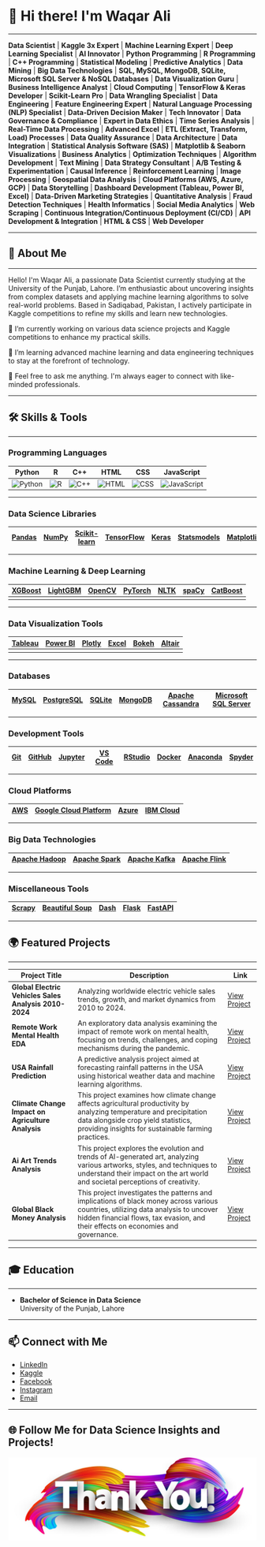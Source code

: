 # 👋 Hi there! I'm Waqar Ali

---
**Data Scientist** | **Kaggle 3x Expert** | **Machine Learning Expert** | **Deep Learning Specialist** | **AI Innovator** | **Python Programming** | **R Programming** | **C++ Programming** | **Statistical Modeling** | **Predictive Analytics** | **Data Mining** | **Big Data Technologies** | **SQL, MySQL, MongoDB, SQLite, Microsoft SQL Server & NoSQL Databases** | **Data Visualization Guru** | **Business Intelligence Analyst** | **Cloud Computing** | **TensorFlow & Keras Developer** | **Scikit-Learn Pro** | **Data Wrangling Specialist** | **Data Engineering** | **Feature Engineering Expert** | **Natural Language Processing (NLP) Specialist** | **Data-Driven Decision Maker** | **Tech Innovator** | **Data Governance & Compliance** | **Expert in Data Ethics** | **Time Series Analysis** | **Real-Time Data Processing** | **Advanced Excel** | **ETL (Extract, Transform, Load) Processes** | **Data Quality Assurance** | **Data Architecture** | **Data Integration** | **Statistical Analysis Software (SAS)** | **Matplotlib & Seaborn Visualizations** | **Business Analytics** | **Optimization Techniques** | **Algorithm Development** | **Text Mining** | **Data Strategy Consultant** | **A/B Testing & Experimentation** | **Causal Inference** | **Reinforcement Learning** | **Image Processing** | **Geospatial Data Analysis** | **Cloud Platforms (AWS, Azure, GCP)** | **Data Storytelling** | **Dashboard Development (Tableau, Power BI, Excel)** | **Data-Driven Marketing Strategies** | **Quantitative Analysis** | **Fraud Detection Techniques** | **Health Informatics** | **Social Media Analytics** | **Web Scraping** | **Continuous Integration/Continuous Deployment (CI/CD)** | **API Development & Integration** | **HTML & CSS** | **Web Developer** 

---

## 📜 About Me

---

Hello! I'm Waqar Ali, a passionate Data Scientist currently studying at the University of the Punjab, Lahore. I’m enthusiastic about uncovering insights from complex datasets and applying machine learning algorithms to solve real-world problems. Based in Sadiqabad, Pakistan, I actively participate in Kaggle competitions to refine my skills and learn new technologies.

🔭 I’m currently working on various data science projects and Kaggle competitions to enhance my practical skills.

🌱 I’m learning advanced machine learning and data engineering techniques to stay at the forefront of technology.

💬 Feel free to ask me anything. I'm always eager to connect with like-minded professionals.

---

## 🛠️ Skills & Tools

---

### Programming Languages

| **Python** | **R** | **C++** | **HTML** | **CSS** | **JavaScript** |
|------------|-------|---------|----------|---------|----------------|
| ![Python](https://img.icons8.com/color/48/000000/python.png) | ![R](https://img.icons8.com/color/48/000000/r.png) | ![C++](https://img.icons8.com/color/48/000000/c-plus-plus.png) | ![HTML](https://img.icons8.com/color/48/000000/html-5.png) | ![CSS](https://img.icons8.com/color/48/000000/css3.png) | ![JavaScript](https://img.icons8.com/color/48/000000/javascript.png) |

---

### Data Science Libraries

| **[Pandas](https://pandas.pydata.org/)** | **[NumPy](https://numpy.org/)** | **[Scikit-learn](https://scikit-learn.org/)** | **[TensorFlow](https://www.tensorflow.org/)** | **[Keras](https://keras.io/)** | **[Statsmodels](https://www.statsmodels.org/)** | **[Matplotlib](https://matplotlib.org/)** | **[Seaborn](https://seaborn.pydata.org/)** |
|-------------------------------------------|----------------------------------|------------------------------------------------|-----------------------------------------------|------------------------------|------------------------------------------------|------------------------------------------|--------------------------------------------|

---

### Machine Learning & Deep Learning

| **[XGBoost](https://xgboost.readthedocs.io/en/stable/)** | **[LightGBM](https://lightgbm.readthedocs.io/en/latest/)** | **[OpenCV](https://opencv.org/)** | **[PyTorch](https://pytorch.org/)** | **[NLTK](https://www.nltk.org/)** | **[spaCy](https://spacy.io/)** | **[CatBoost](https://catboost.ai/)** |
|---------------------------------------------------------|---------------------------------------------------------|----------------------------------|-------------------------------|-------------------------------|--------------------------------|-------------------------|
|                                                         |                                                         |                                  |                               |                               |                                |                         |

---

### Data Visualization Tools

| **[Tableau](https://www.tableau.com/)** | **[Power BI](https://powerbi.microsoft.com/)** | **[Plotly](https://plotly.com/)** | **[Excel](https://www.microsoft.com/en-us/microsoft-365/excel)** | **[Bokeh](https://bokeh.org/)** | **[Altair](https://altair-viz.github.io/)** |
|------------------------------------------|--------------------------------------------------|----------------------------------|--------------------------------------------------------------|--------------------------------|---------------------------------|
|                                          |                                                  |                                  |                                                              |                                |                                 |

---

### Databases

| **[MySQL](https://www.mysql.com/)** | **[PostgreSQL](https://www.postgresql.org/)** | **[SQLite](https://www.sqlite.org/)** | **[MongoDB](https://www.mongodb.com/)** | **[Apache Cassandra](https://cassandra.apache.org/)** | **[Microsoft SQL Server](https://www.microsoft.com/en-us/sql-server/sql-server-downloads)** |
|--------------------------------------|------------------------------------------------|-------------------------------------|---------------------------------------|-----------------------------------------------------|--------------------------------------------------|

---

### Development Tools

| **[Git](https://git-scm.com/)** | **[GitHub](https://github.com/)** | **[Jupyter](https://jupyter.org/)** | **[VS Code](https://code.visualstudio.com/)** | **[RStudio](https://www.rstudio.com/)** | **[Docker](https://www.docker.com/)** | **[Anaconda](https://www.anaconda.com/)** | **[Spyder](https://www.spyder-ide.org/)** |
|-----------------------------------|-----------------------------------|-------------------------------------|-----------------------------------------|-------------------------------------------|---------------------------------|-------------------------------------|----------------------------------|

---

### Cloud Platforms

| **[AWS](https://aws.amazon.com/)** | **[Google Cloud Platform](https://cloud.google.com/)** | **[Azure](https://azure.microsoft.com/)** | **[IBM Cloud](https://www.ibm.com/cloud)** |
|-------------------------------------|-------------------------------------------------------|----------------------------------------|---------------------------------------------|

---

### Big Data Technologies

| **[Apache Hadoop](https://hadoop.apache.org/)** | **[Apache Spark](https://spark.apache.org/)** | **[Apache Kafka](https://kafka.apache.org/)** | **[Apache Flink](https://flink.apache.org/)** |
|--------------------------------------------------|------------------------------------------------|-----------------------------------------------|-----------------------------------------------|

---

### Miscellaneous Tools

| **[Scrapy](https://scrapy.org/)** | **[Beautiful Soup](https://www.crummy.com/software/BeautifulSoup/)** | **[Dash](https://dash.plotly.com/)** | **[Flask](https://flask.palletsprojects.com/)** | **[FastAPI](https://fastapi.tiangolo.com/)** |
|-------------------------------------|----------------------------------------------------------|---------------------------------|----------------------------------------------|-----------------------------------------|

---
## 🌍 Featured Projects

---

| Project Title | Description | Link |
|---------------|-------------|------|
| **Global Electric Vehicles Sales Analysis 2010-2024** | Analyzing worldwide electric vehicle sales trends, growth, and market dynamics from 2010 to 2024. | [View Project](https://github.com/waqi786/Global-Electric-Vehicles-Sales-Analysis-2010-2024) |
| **Remote Work Mental Health EDA** | An exploratory data analysis examining the impact of remote work on mental health, focusing on trends, challenges, and coping mechanisms during the pandemic. | [View Project](https://github.com/waqi786/Remote-Work-Mental-Health-EDA) |
| **USA Rainfall Prediction** | A predictive analysis project aimed at forecasting rainfall patterns in the USA using historical weather data and machine learning algorithms. | [View Project](https://github.com/waqi786/USA-Rainfall-Prediction) |
| **Climate Change Impact on Agriculture Analysis** | This project examines how climate change affects agricultural productivity by analyzing temperature and precipitation data alongside crop yield statistics, providing insights for sustainable farming practices. | [View Project](https://github.com/waqi786/Climate-Change-and-Agriculture-Analysis) |
| **Ai Art Trends Analysis** | This project explores the evolution and trends of AI-generated art, analyzing various artworks, styles, and techniques to understand their impact on the art world and societal perceptions of creativity. |  [View Project](https://github.com/waqi786/Ai-Art-Trends-Analysis-) |
| **Global Black Money Analysis** | This project investigates the patterns and implications of black money across various countries, utilizing data analysis to uncover hidden financial flows, tax evasion, and their effects on economies and governance. | [View Project](https://github.com/waqi786/Global-Black-Money-Analysis) |

---

## 🎓 Education

---

- **Bachelor of Science in Data Science**  
  University of the Punjab, Lahore  

---

## 📫 Connect with Me

- [LinkedIn](https://www.linkedin.com/in/waqar-ali-a51297318/)
- [Kaggle](https://www.kaggle.com/waqi786)
- [Facebook](https://www.facebook.com/profile.php?id=61551055431852)
- [Instagram](https://www.instagram.com/waqar_ali_data/?igsh=MWdtOXo0b2RmMzBkOA%3D%3D)
- [Email](mailto:dsali20838@gmail.com)
  
---

## 🌐 Follow Me for Data Science Insights and Projects!

![Follow Me](https://github.com/waqi786/waqi786/blob/main/360_F_219638680_LkaMuCMtZAcXdnX1oKNCuc2mkVWd4KZF.jpg)
